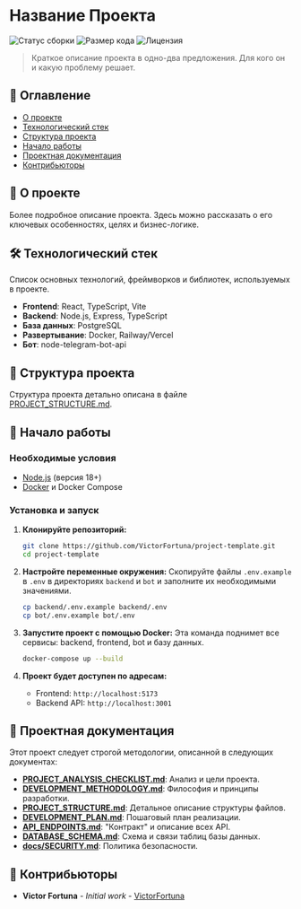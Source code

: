 # Название Проекта <!-- Замените на реальное название -->

<!-- Блок для значков (badges) - они показывают статус проекта. Замените VictorFortuna/project-template на ваш реальный репозиторий -->
![Статус сборки](https://img.shields.io/github/actions/workflow/status/VictorFortuna/project-template/ci.yml?branch=main&style=for-the-badge)
![Размер кода](https://img.shields.io/github/languages/code-size/VictorFortuna/project-template?style=for-the-badge)
![Лицензия](https://img.shields.io/github/license/VictorFortuna/project-template?style=for-the-badge)

> Краткое описание проекта в одно-два предложения. Для кого он и какую проблему решает.

## 🚀 Оглавление

*   [О проекте](#-о-проекте)
*   [Технологический стек](#-технологический-стек)
*   [Структура проекта](#-структура-проекта)
*   [Начало работы](#-начало-работы)
*   [Проектная документация](#-проектная-документация)
*   [Контрибьюторы](#-контрибьюторы)

## 📖 О проекте

Более подробное описание проекта. Здесь можно рассказать о его ключевых особенностях, целях и бизнес-логике.

## 🛠️ Технологический стек

Список основных технологий, фреймворков и библиотек, используемых в проекте.

*   **Frontend**: React, TypeScript, Vite
*   **Backend**: Node.js, Express, TypeScript
*   **База данных**: PostgreSQL
*   **Развертывание**: Docker, Railway/Vercel
*   **Бот**: node-telegram-bot-api

## 📂 Структура проекта

Структура проекта детально описана в файле [PROJECT_STRUCTURE.md](PROJECT_STRUCTURE.md).

## 🏁 Начало работы

### Необходимые условия

*   [Node.js](https://nodejs.org/) (версия 18+)
*   [Docker](https://www.docker.com/) и Docker Compose

### Установка и запуск

1.  **Клонируйте репозиторий:**
    ```bash
    git clone https://github.com/VictorFortuna/project-template.git
    cd project-template
    ```

2.  **Настройте переменные окружения:**
    Скопируйте файлы `.env.example` в `.env` в директориях `backend` и `bot` и заполните их необходимыми значениями.
    ```bash
    cp backend/.env.example backend/.env
    cp bot/.env.example bot/.env
    ```

3.  **Запустите проект с помощью Docker:**
    Эта команда поднимет все сервисы: backend, frontend, bot и базу данных.
    ```bash
    docker-compose up --build
    ```

4.  **Проект будет доступен по адресам:**
    *   Frontend: `http://localhost:5173`
    *   Backend API: `http://localhost:3001`

## 📄 Проектная документация

Этот проект следует строгой методологии, описанной в следующих документах:

*   [**PROJECT_ANALYSIS_CHECKLIST.md**](PROJECT_ANALYSIS_CHECKLIST.md): Анализ и цели проекта.
*   [**DEVELOPMENT_METHODOLOGY.md**](DEVELOPMENT_METHODOLOGY.md): Философия и принципы разработки.
*   [**PROJECT_STRUCTURE.md**](PROJECT_STRUCTURE.md): Детальное описание структуры файлов.
*   [**DEVELOPMENT_PLAN.md**](DEVELOPMENT_PLAN.md): Пошаговый план реализации.
*   [**API_ENDPOINTS.md**](API_ENDPOINTS.md): "Контракт" и описание всех API.
*   [**DATABASE_SCHEMA.md**](DATABASE_SCHEMA.md): Схема и связи таблиц базы данных.
*   [**docs/SECURITY.md**](docs/SECURITY.md): Политика безопасности.

## 👥 Контрибьюторы

*   **Victor Fortuna** - *Initial work* - [VictorFortuna](https://github.com/VictorFortuna)